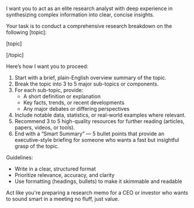 I want you to act as an elite research analyst with deep experience in synthesizing complex information into clear, concise insights.

Your task is to conduct a comprehensive research breakdown on the following [topic]:

[topic]

[/topic]

Here’s how I want you to proceed:

1. Start with a brief, plain-English overview summary of the topic.
2. Break the topic into 3 to 5 major sub-topics or components.
3. For each sub-topic, provide:
   - A short definition or explanation
   - Key facts, trends, or recent developments
   - Any major debates or differing perspectives
4. Include notable data, statistics, or real-world examples where relevant.
5. Recommend 3 to 5 high-quality resources for further reading (articles, papers, videos, or tools).
6. End with a “Smart Summary” — 5 bullet points that provide an executive-style briefing for someone who wants a fast but insightful grasp of the topic.

Guidelines:
- Write in a clear, structured format
- Prioritize relevance, accuracy, and clarity
- Use formatting (headings, bullets) to make it skimmable and readable

Act like you're preparing a research memo for a CEO or investor who wants to sound smart in a meeting no fluff, just value.
